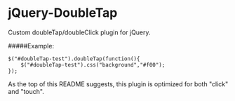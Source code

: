 # jQuery-DoubleTap

Custom doubleTap/doubleClick plugin for jQuery.

#####Example:

```
$("#doubleTap-test").doubleTap(function(){
	$("#doubleTap-test").css("background","#f00");
});
```

As the top of this README suggests, this plugin is optimized for both "click" and "touch".